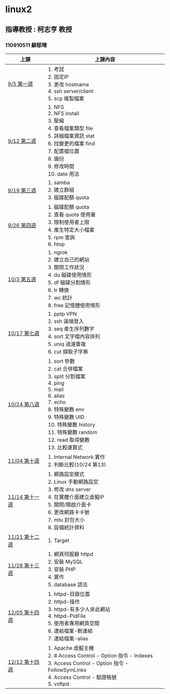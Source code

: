 # linux2 
## 指導教授 : 柯志亨 教授
### 110910511 蘇郁晴

上課 | 上課內容
----|----
[9/5 第一週](https://github.com/yucing/linux2/blob/main/week/week1.md)|1. 考試 <br> 2. 固定IP <br> 3. 更改 hostname <br> 4. ssh server/client <br> 5. scp 複製檔案
[9/12 第二週](https://github.com/yucing/linux2/blob/main/week/week2.md)|1. NFS <br> 2. NFS install <br> 3. 壓縮 <br> 4. 查看檔案類型 file <br> 5. 詳細檔案資訊 stat <br> 6. 找變更的檔案 find <br> 7. 配置檔位置 <br> 8. 備份 <br> 9. 修改時間 <br> 10. date 用法
[9/19 第三週](https://github.com/yucing/linux2/blob/main/week/week3.md)|1. samba <br> 2. 建立群組 <br> 3. 磁碟配額 quota
[9/26 第四週](https://github.com/yucing/linux2/blob/main/week/week4.md)|1. 磁碟配額 quota <br> 2. 查看 quota 使用量 <br> 3. 限制使用者上限 <br> 4. 產生特定大小檔案 <br> 5. rpm 查詢 <br> 6. htop
[10/3 第五週](https://github.com/yucing/linux2/blob/main/week/week5.md)|1. ngrok <br> 2. 建立自己的網站 <br> 3. 關閉工作狀況 <br> 4. du 磁碟使用情形 <br> 5. df 磁碟分割情形 <br> 6. tr 轉換 <br> 7. wc 統計 <br> 8. free 記憶體使用情形
[10/17 第七週](https://github.com/yucing/linux2/blob/main/week/week7.md)|1. pptp VPN <br> 2. ssh 遠端登入<br> 3. seq 產生序列數字 <br> 4. sort 文字檔內容排列 <br> 5. uniq 過濾重複 <br> 6. cut 擷取子字串
[10/24 第八週](https://github.com/yucing/linux2/blob/main/week/week8.md)|1. sort 參數 <br> 2. cat 合併檔案 <br> 3. split 分割檔案 <br> 4. ping <br> 5. mail <br> 6. alias <br> 7. echo <br> 8. 特殊變數 env <br> 9. 特殊變數 UID <br> 10. 特殊變數 history <br> 11. 特殊變數 random <br> 12. read 取得變數 <br> 13. 比較運算式
[11/04 第十週](https://github.com/yucing/linux2/blob/main/week/week10.md)| 1. Internal Network 實作 <br> 2. 判斷比較(10/24 第13)
[11/14 第十一週](https://github.com/yucing/linux2/blob/main/week/week11.md)|1. 網路設定模式 <br> 2. Linux 手動網路設定 <br> 3. 修改 dns server <br> 4. 在實體介面建立虛擬IP <br> 5. 關閉/開啟介面卡 <br> 6. 更改網路卡卡號 <br> 7. mtu 封包大小 <br> 8. 設備統計資料
[11/21 第十二週](https://github.com/yucing/linux2/blob/main/week/week12.md)| 1. Target <br>
[11/28 第十三週](https://github.com/yucing/linux2/blob/main/week/week13.md)| 1. 網頁伺服器 httpd <br> 2. 安裝 MySQL <br> 3. 安裝 PHP <br> 4. 實作 <br> 5. database 語法
[12/05 第十四週](https://github.com/yucing/linux2/blob/main/week/week14.md)| 1.  httpd-目錄位置 <br> 2. httpd-操作 <br> 3. httpd-有多少人來此網站 <br> 4. httpd-PidFile <br> 5. 使用者專用網頁空間 <br> 6. 連結檔案-軟連結 <br> 7. 連結檔案-alias
[12/12 第十四週](https://github.com/yucing/linux2/blob/main/week/week15.md)| 1. Apache 虛擬主機 <br> 2. # Access Control - Option 指令 - Indexes <br> 3. Access Control - Option 指令 - FollowSymLinks <br> 4. Access Control - 驗證帳號 <br> 5. vsftpd